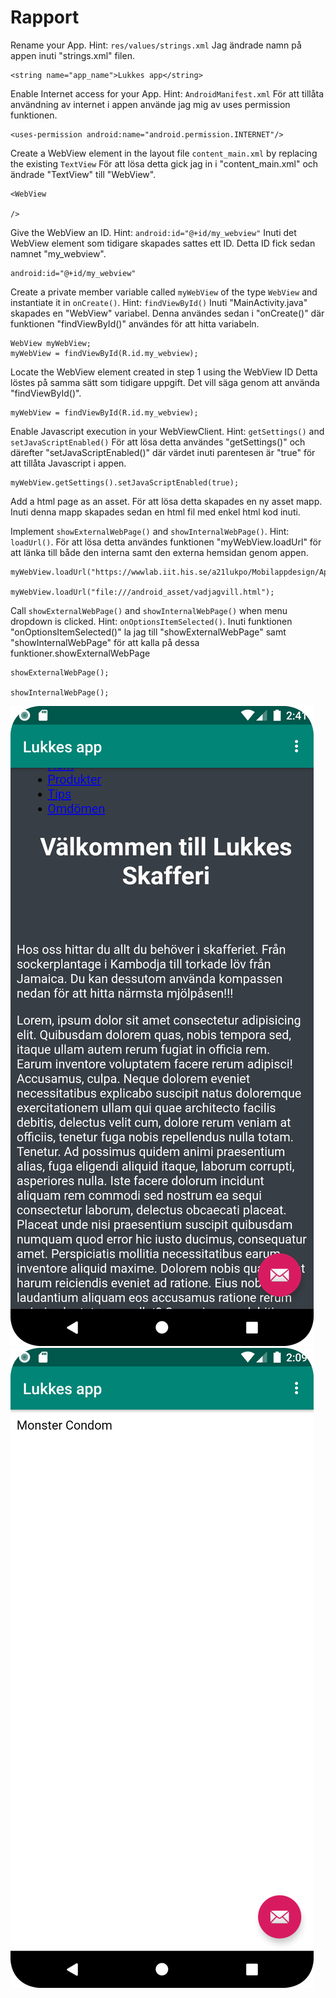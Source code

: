 
# Rapport

Rename your App. Hint: `res/values/strings.xml`
Jag ändrade namn på appen inuti "strings.xml" filen.
```
<string name="app_name">Lukkes app</string>
```

Enable Internet access for your App. Hint: `AndroidManifest.xml`
För att tillåta användning av internet i appen använde jag mig av uses permission funktionen.

```
<uses-permission android:name="android.permission.INTERNET"/>
```

Create a WebView element in the layout file `content_main.xml` by replacing the existing `TextView`
För att lösa detta gick jag in i "content_main.xml" och ändrade "TextView" till "WebView".

```
<WebView

/>
```

Give the WebView an ID. Hint: `android:id="@+id/my_webview"`
Inuti det WebView element som tidigare skapades sattes ett ID. Detta ID fick sedan namnet "my_webview".

```
android:id="@+id/my_webview"
```

Create a private member variable called `myWebView` of the type `WebView` and instantiate it in `onCreate()`. Hint: `findViewById()`
Inuti "MainActivity.java" skapades en "WebView" variabel. Denna användes sedan i "onCreate()" där funktionen "findViewById()" användes för att hitta variabeln.

```
WebView myWebView;
myWebView = findViewById(R.id.my_webview);
```

Locate the WebView element created in step 1 using the WebView ID
Detta löstes på samma sätt som tidigare uppgift. Det vill säga genom att använda "findViewById()".

```
myWebView = findViewById(R.id.my_webview);
```

Enable Javascript execution in your WebViewClient. Hint: `getSettings()` and `setJavaScriptEnabled()`
För att lösa detta användes "getSettings()" och därefter "setJavaScriptEnabled()" där värdet inuti parentesen är "true" för att tillåta Javascript i appen.

```
myWebView.getSettings().setJavaScriptEnabled(true);
```

Add a html page as an asset.
För att lösa detta skapades en ny asset mapp. Inuti denna mapp skapades sedan en html fil med enkel html kod inuti.

Implement `showExternalWebPage()` and `showInternalWebPage()`. Hint: `loadUrl()`.
För att lösa detta användes funktionen "myWebView.loadUrl" för att länka till både den interna samt den externa hemsidan genom appen.

```
myWebView.loadUrl("https://wwwlab.iit.his.se/a21lukpo/Mobilappdesign/AppPrototyp/");

myWebView.loadUrl("file:///android_asset/vadjagvill.html");
```

Call `showExternalWebPage()` and `showInternalWebPage()` when menu dropdown is clicked. Hint: `onOptionsItemSelected()`.
Inuti funktionen "onOptionsItemSelected()" la jag till "showExternalWebPage" samt "showInternalWebPage" för att kalla på dessa funktioner.showExternalWebPage

```
showExternalWebPage();

showInternalWebPage();
```

![](extern.png)
![](intern.png)

